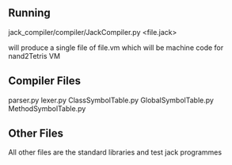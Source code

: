 ## Running 
jack_compiler/compiler/JackCompiler.py <file.jack>

will produce a single file of file.vm which will be machine code for nand2Tetris VM

## Compiler Files 

parser.py
lexer.py
ClassSymbolTable.py
GlobalSymbolTable.py
MethodSymbolTable.py

## Other Files
All other files are the standard libraries 
and test jack programmes
